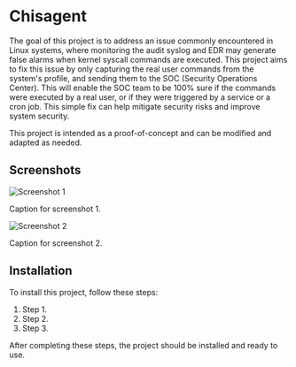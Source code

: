 <h1>Chisagent</h1>

<p>The goal of this project is to address an issue commonly encountered in Linux systems, where monitoring the audit syslog and EDR may generate false alarms when kernel syscall commands are executed. This project aims to fix this issue by only capturing the real user commands from the system's profile, and sending them to the SOC (Security Operations Center). This will enable the SOC team to be 100% sure if the commands were executed by a real user, or if they were triggered by a service or a cron job. This simple fix can help mitigate security risks and improve system security.</p>

<p>This project is intended as a proof-of-concept and can be modified and adapted as needed.</p>

<h2>Screenshots</h2>

<img src="screenshot1.png" alt="Screenshot 1">
<p>Caption for screenshot 1.</p>

<img src="screenshot2.png" alt="Screenshot 2">
<p>Caption for screenshot 2.</p>

<h2>Installation</h2>

<p>To install this project, follow these steps:</p>

<ol>
  <li>Step 1.</li>
  <li>Step 2.</li>
  <li>Step 3.</li>
</ol>

<p>After completing these steps, the project should be installed and ready to use.</p>
